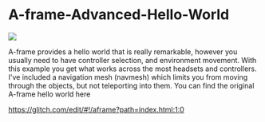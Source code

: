# A-frame-Advanced-Hello-World
<img src="https://rocketvirtual.com/images/ahw2.png"><br>

A-frame provides a hello world that is really remarkable, however you usually need to have controller selection, and environment movement.  With this example you get what works across the most headsets and controllers.  I've included a navigation mesh (navmesh) which limits you from moving through the objects, but not teleporting into them.  You can find the original A-frame hello world here

https://glitch.com/edit/#!/aframe?path=index.html:1:0
